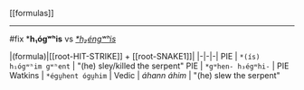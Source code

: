 [[formulas]]
***

#fix ***h₁ógʷʰis** vs _[*h₂éngʷʰis](https://en.wiktionary.org/wiki/Reconstruction:Proto-Indo-European/h%E2%82%82%C3%A9ng%CA%B7%CA%B0is "Reconstruction:Proto-Indo-European/h₂éngʷʰis")_

|(formula)|[[root-HIT-STRIKE]] + [[root-SNAKE1]]|
|-|-|-|
PIE | `*(ís) h₁ógʷʰim gʷʰent`  | "(he) sley/killed the serpent"
PIE | `*gʷhen- h₃égʷhi-` | 
PIE Watkins | `*égu̯hent ógu̯him` | 
Vedic | *áhann áhim* |  "(he) slew the serpent"
